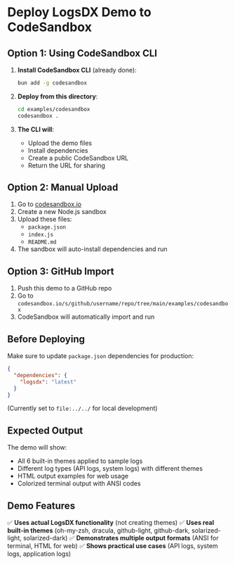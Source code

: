 # Deploy LogsDX Demo to CodeSandbox

## Option 1: Using CodeSandbox CLI

1. **Install CodeSandbox CLI** (already done):

   ```bash
   bun add -g codesandbox
   ```

2. **Deploy from this directory**:

   ```bash
   cd examples/codesandbox
   codesandbox .
   ```

3. **The CLI will**:
   - Upload the demo files
   - Install dependencies
   - Create a public CodeSandbox URL
   - Return the URL for sharing

## Option 2: Manual Upload

1. Go to [codesandbox.io](https://codesandbox.io)
2. Create a new Node.js sandbox
3. Upload these files:
   - `package.json`
   - `index.js`
   - `README.md`
4. The sandbox will auto-install dependencies and run

## Option 3: GitHub Import

1. Push this demo to a GitHub repo
2. Go to `codesandbox.io/s/github/username/repo/tree/main/examples/codesandbox`
3. CodeSandbox will automatically import and run

## Before Deploying

Make sure to update `package.json` dependencies for production:

```json
{
  "dependencies": {
    "logsdx": "latest"
  }
}
```

(Currently set to `file:../../` for local development)

## Expected Output

The demo will show:

- All 6 built-in themes applied to sample logs
- Different log types (API logs, system logs) with different themes
- HTML output examples for web usage
- Colorized terminal output with ANSI codes

## Demo Features

✅ **Uses actual LogsDX functionality** (not creating themes)
✅ **Uses real built-in themes** (oh-my-zsh, dracula, github-light, github-dark, solarized-light, solarized-dark)
✅ **Demonstrates multiple output formats** (ANSI for terminal, HTML for web)
✅ **Shows practical use cases** (API logs, system logs, application logs)
